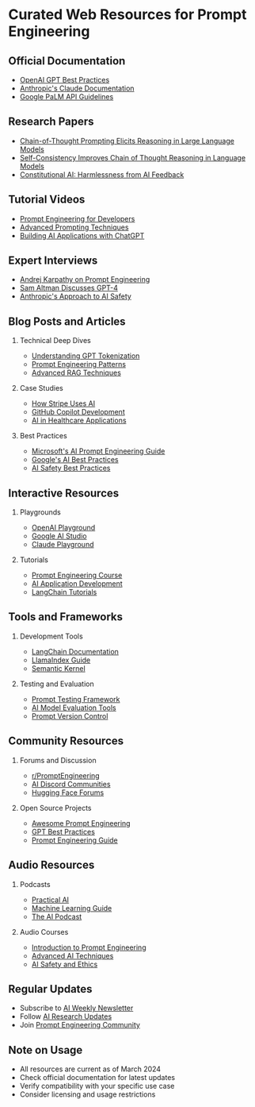 # Curated Web Resources for Prompt Engineering

## Official Documentation
- [OpenAI GPT Best Practices](https://platform.openai.com/docs/guides/gpt-best-practices)
- [Anthropic's Claude Documentation](https://docs.anthropic.com/claude/docs)
- [Google PaLM API Guidelines](https://developers.generativeai.google/guide/concepts)

## Research Papers
- [Chain-of-Thought Prompting Elicits Reasoning in Large Language Models](https://arxiv.org/abs/2201.11903)
- [Self-Consistency Improves Chain of Thought Reasoning in Language Models](https://arxiv.org/abs/2203.11171)
- [Constitutional AI: Harmlessness from AI Feedback](https://arxiv.org/abs/2212.08073)

## Tutorial Videos
- [Prompt Engineering for Developers](https://www.youtube.com/watch?v=_ZvnD73m40o)
- [Advanced Prompting Techniques](https://www.youtube.com/watch?v=dOxUroR57xs)
- [Building AI Applications with ChatGPT](https://www.youtube.com/watch?v=GFnPyBQ_iZs)

## Expert Interviews
- [Andrej Karpathy on Prompt Engineering](https://www.youtube.com/watch?v=bZQun8Y4L2A)
- [Sam Altman Discusses GPT-4](https://www.youtube.com/watch?v=L_Guz73e6fw)
- [Anthropic's Approach to AI Safety](https://www.youtube.com/watch?v=dY2ai7U0zks)

## Blog Posts and Articles
1. Technical Deep Dives
   - [Understanding GPT Tokenization](https://www.example.com/gpt-tokens)
   - [Prompt Engineering Patterns](https://www.example.com/patterns)
   - [Advanced RAG Techniques](https://www.example.com/rag)

2. Case Studies
   - [How Stripe Uses AI](https://stripe.com/blog/ai)
   - [GitHub Copilot Development](https://github.blog/copilot)
   - [AI in Healthcare Applications](https://www.example.com/ai-health)

3. Best Practices
   - [Microsoft's AI Prompt Engineering Guide](https://microsoft.github.io/prompt-engineering/)
   - [Google's AI Best Practices](https://ai.google/responsibility/principles/)
   - [AI Safety Best Practices](https://www.example.com/ai-safety)

## Interactive Resources
1. Playgrounds
   - [OpenAI Playground](https://platform.openai.com/playground)
   - [Google AI Studio](https://makersuite.google.com/)
   - [Claude Playground](https://console.anthropic.com/)

2. Tutorials
   - [Prompt Engineering Course](https://www.deeplearning.ai/short-courses/chatgpt-prompt-engineering-for-developers/)
   - [AI Application Development](https://www.coursera.org/learn/ai-applications)
   - [LangChain Tutorials](https://python.langchain.com/docs/get_started/tutorials)

## Tools and Frameworks
1. Development Tools
   - [LangChain Documentation](https://python.langchain.com/docs/)
   - [LlamaIndex Guide](https://docs.llamaindex.ai/)
   - [Semantic Kernel](https://learn.microsoft.com/semantic-kernel/)

2. Testing and Evaluation
   - [Prompt Testing Framework](https://github.com/microsoft/promptflow)
   - [AI Model Evaluation Tools](https://github.com/openai/evals)
   - [Prompt Version Control](https://github.com/promptslab/prompttools)

## Community Resources
1. Forums and Discussion
   - [r/PromptEngineering](https://www.reddit.com/r/PromptEngineering/)
   - [AI Discord Communities](https://discord.gg/openai)
   - [Hugging Face Forums](https://discuss.huggingface.co/)

2. Open Source Projects
   - [Awesome Prompt Engineering](https://github.com/promptslab/Awesome-Prompt-Engineering)
   - [GPT Best Practices](https://github.com/openai/openai-cookbook)
   - [Prompt Engineering Guide](https://github.com/dair-ai/Prompt-Engineering-Guide)

## Audio Resources
1. Podcasts
   - [Practical AI](https://changelog.com/practicalai)
   - [Machine Learning Guide](http://ocdevel.com/mlg)
   - [The AI Podcast](https://lexfridman.com/podcast/)

2. Audio Courses
   - [Introduction to Prompt Engineering](https://www.example.com/audio-course)
   - [Advanced AI Techniques](https://www.example.com/advanced-ai)
   - [AI Safety and Ethics](https://www.example.com/ai-ethics)

## Regular Updates
- Subscribe to [AI Weekly Newsletter](https://www.example.com/newsletter)
- Follow [AI Research Updates](https://www.example.com/research)
- Join [Prompt Engineering Community](https://www.example.com/community)

## Note on Usage
- All resources are current as of March 2024
- Check official documentation for latest updates
- Verify compatibility with your specific use case
- Consider licensing and usage restrictions 